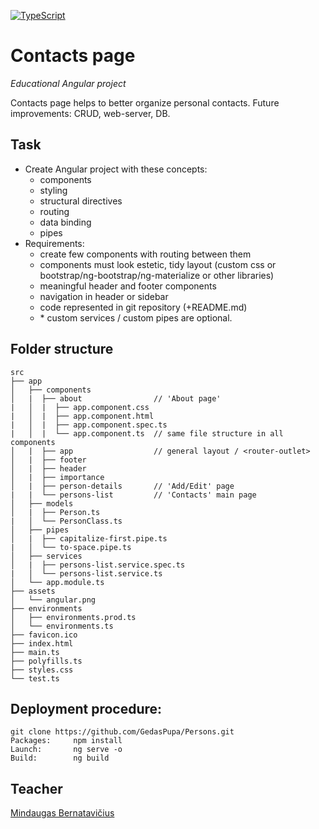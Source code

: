 [![TypeScript](https://badgen.net/badge/icon/typescript?icon=typescript&label)](https://typescriptlang.org)
# Contacts page

_Educational Angular project_

Contacts page helps to better organize personal contacts.
Future improvements: CRUD, web-server, DB.

## Task

- Create Angular project with these concepts:
    - components
    - styling
    - structural directives
    - routing
    - data binding
    - pipes
- Requirements:
    - create few components with routing between them
    - components must look estetic, tidy layout (custom css or bootstrap/ng-bootstrap/ng-materialize or other libraries)
    - meaningful header and footer components
    - navigation in header or sidebar
    - code represented in git repository (+README.md)
    - \* custom services / custom pipes are optional.

## Folder structure

```
src
├── app
│   ├── components
│   |  ├── about                // 'About page'
|   │  |  ├── app.component.css
|   │  |  ├── app.component.html
|   │  |  ├── app.component.spec.ts
|   │  |  └── app.component.ts  // same file structure in all components
│   |  ├── app                  // general layout / <router-outlet>
│   |  ├── footer
│   |  ├── header
│   |  ├── importance
│   |  ├── person-details       // 'Add/Edit' page
|   |  └── persons-list         // 'Contacts' main page
│   ├── models
│   |  ├── Person.ts
|   │  └── PersonClass.ts
│   ├── pipes
│   |  ├── capitalize-first.pipe.ts
|   │  └── to-space.pipe.ts
│   ├── services
│   |  ├── persons-list.service.spec.ts
|   │  └── persons-list.service.ts
│   └── app.module.ts
├── assets
│   └── angular.png
├── environments
│   ├── environments.prod.ts
│   └── environments.ts
├── favicon.ico
├── index.html
├── main.ts
├── polyfills.ts
├── styles.css
└── test.ts
 ```
## Deployment procedure:
```
git clone https://github.com/GedasPupa/Persons.git
Packages:     npm install
Launch:       ng serve -o
Build:        ng build

```

## Teacher

[Mindaugas Bernatavičius](https://github.com/MindaugasBernatavicius)
